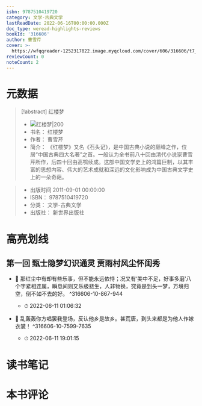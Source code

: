 ```yaml
---
isbn: 9787510419720
category: 文学-古典文学
lastReadDate: 2022-06-16T00:00:00.000Z
doc_type: weread-highlights-reviews
bookId: '316606'
author: 曹雪芹
cover: >-
  https://wfqqreader-1252317822.image.myqcloud.com/cover/606/316606/t7_316606.jpg
reviewCount: 0
noteCount: 2
---
```

# 元数据
> [!abstract] 红楼梦
> - ![ 红楼梦|200](https://wfqqreader-1252317822.image.myqcloud.com/cover/606/316606/t7_316606.jpg)
> - 书名： 红楼梦
> - 作者： 曹雪芹
> - 简介：     《红楼梦》又名《石头记》，是中国古典小说的巅峰之作，位居“中国古典四大名著”之首。一般认为全书前八十回由清代小说家曹雪芹所作，后四十回由高鹗续成。这部中国文学史上的鸿篇巨制，以其丰富的思想内容、伟大的艺术成就和深远的文化影响成为中国古典文学史上的一朵奇葩。

> - 出版时间 2011-09-01 00:00:00
> - ISBN： 9787510419720
> - 分类： 文学-古典文学
> - 出版社： 新世界出版社

# 高亮划线

## 第一回 甄士隐梦幻识通灵 贾雨村风尘怀闺秀


- 📌 那红尘中有却有些乐事，但不能永远依恃；况又有‘美中不足，好事多磨’八个字紧相连属，瞬息间则又乐极悲生，人非物换，究竟是到头一梦，万境归空，倒不如不去的好。 ^316606-10-867-944
    - ⏱ 2022-06-11 01:06:32 

- 📌 乱轰轰你方唱罢我登场，反认他乡是故乡。甚荒唐，到头来都是为他人作嫁衣裳！ ^316606-10-7599-7635
    - ⏱ 2022-06-11 19:01:15 
# 读书笔记

# 本书评论
